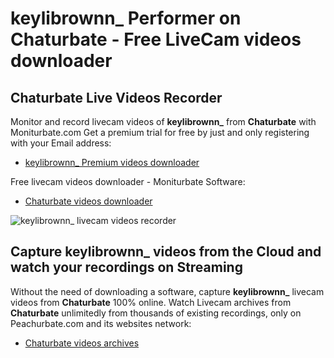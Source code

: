 # keylibrownn_ Performer on Chaturbate - Free LiveCam videos downloader

## Chaturbate Live Videos Recorder

Monitor and record livecam videos of **keylibrownn_** from **Chaturbate** with Moniturbate.com
Get a premium trial for free by just and only registering with your Email address:
* [keylibrownn_ Premium videos downloader](https://moniturbate.com/request-demo-licence-key.html)

Free livecam videos downloader - Moniturbate Software:
* [Chaturbate videos downloader](https://moniturbate.com/moniturbate-download-software.html)

![keylibrownn_ livecam videos recorder](https://peachurnet.com/templates/moniturbate-software.png)


## Capture keylibrownn_ videos from the Cloud and watch your recordings on Streaming

Without the need of downloading a software, capture **keylibrownn_** livecam videos from **Chaturbate** 100% online.
Watch Livecam archives from **Chaturbate** unlimitedly from thousands of existing recordings, only on Peachurbate.com and its websites network:
* [Chaturbate videos archives](https://peachurnet.com/)